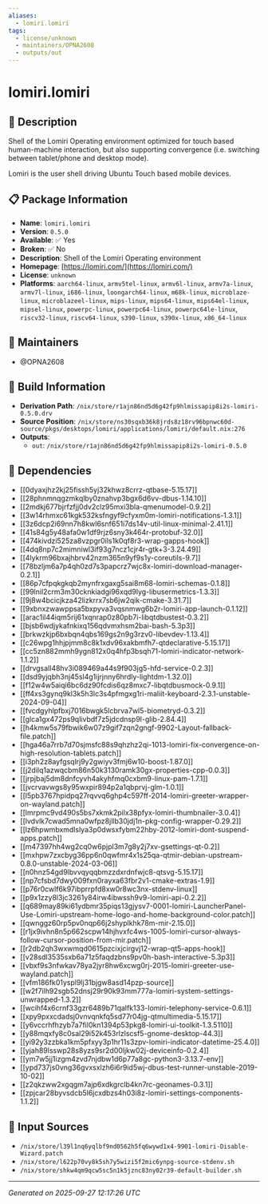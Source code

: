 ```yaml
---
aliases:
  - lomiri.lomiri
tags:
  - license/unknown
  - maintainers/OPNA2608
  - outputs/out
---
```


# lomiri.lomiri

## 📝 Description

Shell of the Lomiri Operating environment optimized for touch based human-machine interaction, but also supporting
convergence (i.e. switching between tablet/phone and desktop mode).

Lomiri is the user shell driving Ubuntu Touch based mobile devices.


## 📋 Package Information

- **Name**: `lomiri.lomiri`
- **Version**: `0.5.0`
- **Available**: ✅ Yes
- **Broken**: ✅ No
- **Description**: Shell of the Lomiri Operating environment
- **Homepage**: [https://lomiri.com/](https://lomiri.com/)
- **License**: `unknown`
- **Platforms**: `aarch64-linux`, `armv5tel-linux`, `armv6l-linux`, `armv7a-linux`, `armv7l-linux`, `i686-linux`, `loongarch64-linux`, `m68k-linux`, `microblaze-linux`, `microblazeel-linux`, `mips-linux`, `mips64-linux`, `mips64el-linux`, `mipsel-linux`, `powerpc-linux`, `powerpc64-linux`, `powerpc64le-linux`, `riscv32-linux`, `riscv64-linux`, `s390-linux`, `s390x-linux`, `x86_64-linux`
## 👥 Maintainers

- @OPNA2608


## 🔧 Build Information

- **Derivation Path**: `/nix/store/r1ajn86nd5d6g42fp9hlmissapip8i2s-lomiri-0.5.0.drv`
- **Source Position**: `/nix/store/ns30sqxb36k8jrds8z18rv96bpnwc60d-source/pkgs/desktops/lomiri/applications/lomiri/default.nix:276`
- **Outputs**:
  - `out`:  `/nix/store/r1ajn86nd5d6g42fp9hlmissapip8i2s-lomiri-0.5.0`

## 🔗 Dependencies

- [[0dyaxjhz2kj25fissh5yj32khwz8crrz-qtbase-5.15.17]]
- [[28phnmnqgzmkqlby0znahvp3bgx6d6vv-dbus-1.14.10]]
- [[2mdkj677bjrfzfjj0dv2clz95mxi3bla-qmenumodel-0.9.2]]
- [[3w14rhmxc61kgk532ksfngyf9cfyxm0m-lomiri-notifications-1.3.1]]
- [[3z6dcp2i69nn7h8kwl6snf651i7ds14v-util-linux-minimal-2.41.1]]
- [[41s84g5y48afa0w1df9rjz6sny3k464r-protobuf-32.0]]
- [[474kivdzi525za8vzpgr0ils1k0qf8r3-wrap-gapps-hook]]
- [[4dq8np7c2mimniwl3if93g7ncz1cjr4r-gtk+3-3.24.49]]
- [[4lykrm96bxajhbrv42nzm365n9yf9s1y-coreutils-9.7]]
- [[78bzljm6a7p4qh0zd7s3papcrz7wjc8x-lomiri-download-manager-0.2.1]]
- [[86p7cfpqkgkqb2mynfrxgaxg5sai8m68-lomiri-schemas-0.1.8]]
- [[99lnil2crm3m30cknkiadgi96xqd9lyg-libusermetrics-1.3.3]]
- [[9j8w4bcicjkza42lizkrrx7sb6jw2qik-cmake-3.31.7]]
- [[9xbnxzwawppsa5bxpyva3vqsnmwg6b2r-lomiri-app-launch-0.1.12]]
- [[arac1il44iqm5rij61xqnrap0z80pb7i-libqtdbustest-0.3.2]]
- [[bjsb6wdjykafnkixq156qdvmxhsm2bai-bash-5.3p3]]
- [[brkwzkjp6bxbqn4qbs169gs2n9g3rzv0-libevdev-1.13.4]]
- [[c26wpg1hhjpjmm8c8k1xdv96xakbmfh7-qtdeclarative-5.15.17]]
- [[cc5zn882mmh9ygn812x0q4hfp3bsqh71-lomiri-indicator-network-1.1.2]]
- [[drvgsall48hv3i089469a44s9f903jg5-hfd-service-0.2.3]]
- [[dsd9yjqbh3nj45sl4g1ijrjnny6hrdly-lightdm-1.32.0]]
- [[f12w4w5aiqi6bc6dz90fcdis6qz8mxc7-libqtdbusmock-0.9.1]]
- [[ff4xs3gynq9kl3k5h3lc3s4pfmgxg1ri-maliit-keyboard-2.3.1-unstable-2024-09-04]]
- [[fvcdgyhlpfbxj7016bwgk5lcbrva7wl5-biometryd-0.3.2]]
- [[glca1gx472ps9qlivbdf7z5jdcdnsp9l-glib-2.84.4]]
- [[h4kmw5s79fbwik6w07z9gif7zqn2gngf-9902-Layout-fallback-file.patch]]
- [[hga46a7rrb7d70sjmsfc88s9qhzhz2qi-1013-lomiri-fix-convergence-on-high-resolution-tablets.patch]]
- [[i3ph2z8ayfgsqlrj9y2gwiyv3fmj6w10-boost-1.87.0]]
- [[j2dilq1azwqcbm86n50k3130ramk30gx-properties-cpp-0.0.3]]
- [[jrpjbaj5dm8dnfcyvh4akyhfmq0cxbm9-linux-pam-1.7.1]]
- [[jvcrvavwgs8y95wxpir894p2a1qbprvj-glm-1.0.1]]
- [[l5pb3767hpidpq27rqvvq6ghp4c597ff-2014-lomiri-greeter-wrapper-on-wayland.patch]]
- [[lmrpmc9vd490s5bs7xkmk2pilx38pfyx-lomiri-thumbnailer-3.0.4]]
- [[lvdvlk7cwad5mna0wfpz8jllb30jdj1n-pkg-config-wrapper-0.29.2]]
- [[lz6hpwmbxmdlslya3p0dwsxfybm22hby-2012-lomiri-dont-suspend-apps.patch]]
- [[m47397hh4wg2cq0w6pjpl3m7g8y2j7xv-gsettings-qt-0.2]]
- [[mxhpw7zxcbyg36pp6n0qwfmr4x1s25qa-qtmir-debian-upstream-0.8.0-unstable-2024-03-06]]
- [[n0hnz54gd9lbvvqyqqbmzzdxrdnfwjc8-qtsvg-5.15.17]]
- [[np7cfsbd7dwy009fxn0rayxa63fbr2v1-cmake-extras-1.9]]
- [[p76r0cwlf6k97ibprrpfd8xw0r8wc3nx-stdenv-linux]]
- [[p9x1zzy8l3jc3261y84irw4ibwssh9v9-lomiri-api-0.2.2]]
- [[q689may89ki61ydbmr35piqs13gjysv7-0001-lomiri-LauncherPanel-Use-Lomiri-upstream-home-logo-and-home-background-color.patch]]
- [[qwnggz60rp5pv0nqp66j2shyplkhk78m-mir-2.15.0]]
- [[r1jx9ivhn8n5p662scpw14hjhvxfc4ws-1005-lomiri-cursor-always-follow-cursor-position-from-mir.patch]]
- [[r2db2qh3wxwmqd0615pzcixjcirgvj12-wrap-qt5-apps-hook]]
- [[v28sdl3535sxb6a71z5faqdzbns9pv0h-bash-interactive-5.3p3]]
- [[vbxf9s3nfwkav78ya2jyr8hw6xcwg0rj-2015-lomiri-greeter-use-wayland.patch]]
- [[vfm186fk01yspl9lj31bjgw8asd14pzp-source]]
- [[w2f7ilh92sgb52dnsj29r90k93mm777a-lomiri-system-settings-unwrapped-1.3.2]]
- [[wcihf4x6crnf33gzr6489b71qalfk133-lomiri-telephony-service-0.6.1]]
- [[xpy9pxxcdadsj0vnvqnkfq5sd77r04jg-qtmultimedia-5.15.17]]
- [[y6vccrhfhzyb7a7fil0kn1394p53pkg8-lomiri-ui-toolkit-1.3.5110]]
- [[y88mqxfy8c0sal29i52k453rlzlscsf5-gnome-desktop-44.3]]
- [[yi92y3zzbka1km5pfxyy3p1hr11s3zpv-lomiri-indicator-datetime-25.4.0]]
- [[yjah89lsswp28s8yzs9sr2d00ljkw02j-deviceinfo-0.2.4]]
- [[ym7w5jj1izgm4zvd7njdbw1d6p77a8gc-python3-3.13.7-env]]
- [[ypd737js0vng36gvxsxlzh6i6r9id5wj-dbus-test-runner-unstable-2019-10-02]]
- [[z2qkzww2xgqgm7ajp6xdkgrclb4kn7rc-geonames-0.3.1]]
- [[zpjcar28byvsdcb5l6jcxdbzs4h03i8z-lomiri-settings-components-1.1.2]]

## 📁 Input Sources

- `/nix/store/l39l1nq6yqlbf9nd0562h5fq6wywd1x4-9901-lomiri-Disable-Wizard.patch`
- `/nix/store/l622p70vy8k5sh7y5wizi5f2mic6ynpg-source-stdenv.sh`
- `/nix/store/shkw4qm9qcw5sc5n1k5jznc83ny02r39-default-builder.sh`

---
*Generated on 2025-09-27 12:17:26 UTC*
